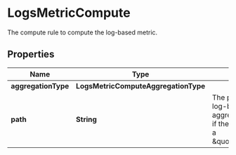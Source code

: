 

# LogsMetricCompute

The compute rule to compute the log-based metric.

## Properties

Name | Type | Description | Notes
------------ | ------------- | ------------- | -------------
**aggregationType** | **LogsMetricComputeAggregationType** |  | 
**path** | **String** | The path to the value the log-based metric will aggregate on (only used if the aggregation type is a \&quot;distribution\&quot;). |  [optional]



